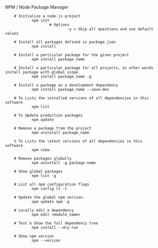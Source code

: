 NPM / Node Package Manager

        # Initialize a node.js project
                npm init
                        # Options 
                                -y = Skip all questions and use default values

        # Install all packages defined in package.json
                npm install 

        # Install a particular package for the given project
                npm install package_name

        # Install a particular package for all projects, in other words install package with global scope
                npm install package_name -g

        # Install a package as a development dependency
                npm install package_name --save-dev

        # To Lists the installed versions of all dependencies in this software
                npm list
                
        # To Update production packages
                npm update

        # Remove a package from the project
                npm uninstall package_name

        % To Lists the latest versions of all dependencies in this software
                npm view
                
        # Remove packages globally
                npm uninstall -g package-name        

        # Show global packages    
                npm list -g

        # List all npm configuration flags
                npm config ls -l

        # Update the global npm version.
                npm update npm -g

        # Locally edit a dependency
                npm edit <module_name>

        # Test & Show the full dependency tree 
                npm install --dry-run
                
        # Show npm version
                npm --version
